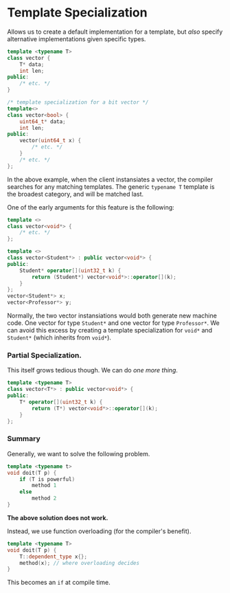 # Template Specialization

Allows us to create a default implementation for a template, but _also_ specify
alternative implementations given specific types.

```cpp
template <typename T>
class vector {
    T* data;
    int len;
public:
    /* etc. */
}

/* template specialization for a bit vector */
template<>
class vector<bool> {
    uint64_t* data;
    int len;
public:
    vector(uint64_t x) {
        /* etc. */
    }
    /* etc. */
};
```

In the above example, when the client instansiates a vector, the compiler
searches for any matching templates. The generic `typename T` template is the
broadest category, and will be matched last.

One of the early arguments for this feature is the following:
```cpp
template <>
class vector<void*> {
    /* etc. */
};

template <>
class vector<Student*> : public vector<void*> {
public:
    Student* operator[](uint32_t k) {
        return (Student*) vector<void*>::operator[](k);
    }
};
vector<Student*> x;
vector<Professor*> y;
```

Normally, the two vector instansiations would both generate new machine code.
One vector for type `Student*` and one vector for type `Professor*`. We can
avoid this excess by creating a template specialization for `void*` and
`Student*` (which inherits from `void*`).

### Partial Specialization.

This itself grows tedious though. We can do _one more thing_.
```cpp
template <typename T>
class vector<T*> : public vector<void*> {
public:
    T* operator[](uint32_t k) {
        return (T*) vector<void*>::operator[](k);
    }
};
```

### Summary

Generally, we want to solve the following problem.
```cpp
template <typename t>
void doit(T p) {
    if (T is powerful)
        method 1
    else
        method 2
}
```
__The above solution does not work.__

Instead, we use function overloading (for the compiler's benefit).
```cpp
template <typename T>
void doit(T p) {
    T::dependent_type x{};
    method(x); // where overloading decides
}
```
This becomes an `if` at compile time.

